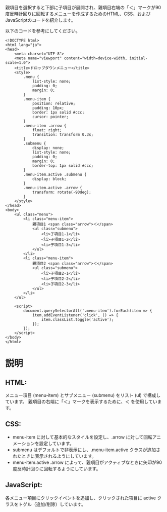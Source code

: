 親項目を選択すると下部に子項目が展開され、親項目右端の「＜」マークが90度反時計回りに回転するメニューを作成するためのHTML、CSS、およびJavaScriptのコードを紹介します。

以下のコードを参考にしてください。
```
<!DOCTYPE html>
<html lang="ja">
<head>
    <meta charset="UTF-8">
    <meta name="viewport" content="width=device-width, initial-scale=1.0">
    <title>ドロップダウンメニュー</title>
    <style>
        .menu {
            list-style: none;
            padding: 0;
            margin: 0;
        }
        .menu-item {
            position: relative;
            padding: 10px;
            border: 1px solid #ccc;
            cursor: pointer;
        }
        .menu-item .arrow {
            float: right;
            transition: transform 0.3s;
        }
        .submenu {
            display: none;
            list-style: none;
            padding: 0;
            margin: 0;
            border-top: 1px solid #ccc;
        }
        .menu-item.active .submenu {
            display: block;
        }
        .menu-item.active .arrow {
            transform: rotate(-90deg);
        }
    </style>
</head>
<body>
    <ul class="menu">
        <li class="menu-item">
            親項目1 <span class="arrow">＜</span>
            <ul class="submenu">
                <li>子項目1-1</li>
                <li>子項目1-2</li>
                <li>子項目1-3</li>
            </ul>
        </li>
        <li class="menu-item">
            親項目2 <span class="arrow">＜</span>
            <ul class="submenu">
                <li>子項目2-1</li>
                <li>子項目2-2</li>
                <li>子項目2-3</li>
            </ul>
        </li>
    </ul>

    <script>
        document.querySelectorAll('.menu-item').forEach(item => {
            item.addEventListener('click', () => {
                item.classList.toggle('active');
            });
        });
    </script>
</body>
</html>
```
# 説明
## HTML:
メニュー項目 (menu-item) とサブメニュー (submenu) をリスト (ul) で構成しています。 親項目の右端に「＜」マークを表示するために、＜ を使用しています。

## CSS:
- menu-item に対して基本的なスタイルを設定し、.arrow に対して回転アニメーションを設定しています。
- submenu はデフォルトで非表示にし、.menu-item.active クラスが追加されたときに表示されるようにしています。
- menu-item.active .arrow によって、親項目がアクティブなときに矢印が90度反時計回りに回転するようにしています。
## JavaScript:
各メニュー項目にクリックイベントを追加し、クリックされた項目に active クラスをトグル（追加/削除）しています。
